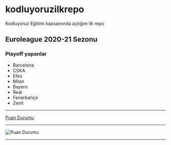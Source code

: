 # kodluyoruzilkrepo
Kodluyoruz Eğitimi kapsamında açtığım ilk repo

## Euroleague 2020-21 Sezonu
### Playoff yapanlar
- Barcelona
- CSKA
- Efes
- Milan
- Bayern
- Real
- Fenerbahçe
- Zenit

***

[Puan Durumu](https://www.euroleague.net/main/standings)
***

![Puan Durumu](https://static-s.aa-cdn.net/img/ios/789636293/ede123fc25b8a6f0e27939c13fdc573c?v=1)
***